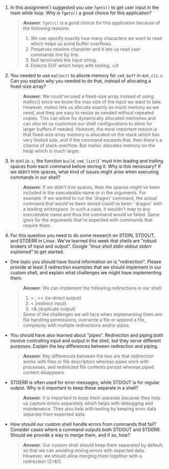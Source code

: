 1. In this assignment I suggested you use `fgets()` to get user input in the main while loop. Why is `fgets()` a good choice for this application?

    > **Answer**:  `fgets()` is a good choice for this application because of the following reasons:<ol>
        <li> We can specify exactly how many characters we want to read which helps us avoid buffer overflows.</li>
        <li> Preserves newline character and it lets us read user commands line by line.</li>
        <li> Null terminates the input string. </li>
        <li> Detects EOF which helps with testing. </li </ol>

2. You needed to use `malloc()` to allocte memory for `cmd_buff` in `dsh_cli.c`. Can you explain why you needed to do that, instead of allocating a fixed-size array?

    > **Answer**:  We could've used a fixed-size array instead of using malloc() since we know the max size of the input we want to take. However, malloc lets us allocate exactly as much memory as we need, and they are easy to resize as needed without repeated copies. This can allow for dynamically allocated memories and can also let us customize our shell configurations to allow for larger buffers if needed. However, the most important reason is that fixed-size array memory is allocated on the stack which has very limited size, and if the command exceeds that, then there's a chance of stack-overflow. But malloc allocates memory on the heap which is much larger. 


3. In `dshlib.c`, the function `build_cmd_list(`)` must trim leading and trailing spaces from each command before storing it. Why is this necessary? If we didn't trim spaces, what kind of issues might arise when executing commands in our shell?

    > **Answer**:  If we didn't trim spaces, then the spaces might've been included in the executeable name or in the arguments. For example: If we wanted to run the 'dragon' command, the actual command that would've been stored could've been ' dragon' with a leading whitespace. In such a case, it wouldn't map to any executeable name and thus the command would've failed. Same goes for the arguments that're expected with commands that require them. 

4. For this question you need to do some research on STDIN, STDOUT, and STDERR in Linux. We've learned this week that shells are "robust brokers of input and output". Google _"linux shell stdin stdout stderr explained"_ to get started.

- One topic you should have found information on is "redirection". Please provide at least 3 redirection examples that we should implement in our custom shell, and explain what challenges we might have implementing them.

    > **Answer**:  We can implement the following redirections in our shell: <ol>
        <li> > , >> (re-direct output)</li>
        <li> < (redirect input) </li>
        <li> >& (duplicate output) </li> </ol> Some of the challenges we will face when implementing them are: file handling permissions, overwrite a file or append a file, complexity with multiple redirections and/or pipes. 
    
- You should have also learned about "pipes". Redirection and piping both involve controlling input and output in the shell, but they serve different purposes. Explain the key differences between redirection and piping.

    > **Answer**:  Key differences between the two are that redirection works with files or file descriptors whereas pipes work with processes, and redirected file contents persist whereas piped content disappears. 

- STDERR is often used for error messages, while STDOUT is for regular output. Why is it important to keep these separate in a shell?

    > **Answer**:  It is important to keep them separate because they help us capture errors separately which helps with debugging and maintenance. They also help with testing by keeping error data separate from expected data. 

- How should our custom shell handle errors from commands that fail? Consider cases where a command outputs both STDOUT and STDERR. Should we provide a way to merge them, and if so, how?

    > **Answer**:  Our custom shell should keep them separated by default, so that we can avoiding mixing errors with expected data. However, we should allow merging them together with a redirection (2>&1).